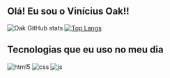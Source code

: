 ## Olá! Eu sou o Vinícius Oak!! 




<p>
  
![Oak GitHub stats](https://github-readme-stats.vercel.app/api?username=ViniciusOak&show_icons=true&theme=dark)
[![Top Langs](https://github-readme-stats.vercel.app/api/top-langs/?username=viniciusoak&theme=dark)](https://github.com/anuraghazra/github-readme-stats)

</p>

## Tecnologias que eu uso no meu dia

<div style="display: inline_block">
  <img align="center" alt="html5" src="https://img.shields.io/badge/HTML5-E34F26?style=for-the-badge&logo=html5&logoColor=white" />
  <img align="center" alt="css" src="https://img.shields.io/badge/CSS3-1572B6?style=for-the-badge&logo=css3&logoColor=white" />
  <img align="center" alt="js" src="https://img.shields.io/badge/JavaScript-F7DF1E?style=for-the-badge&logo=javascript&logoColor=black" />
</div><br/>

